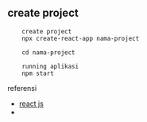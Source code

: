 





## create project


```
    create project
    npx create-react-app nama-project
    
    cd nama-project
    
    running aplikasi
    npm start
```






referensi 

* [react js](https://id.legacy.reactjs.org/docs/create-a-new-react-app.html)
* []()